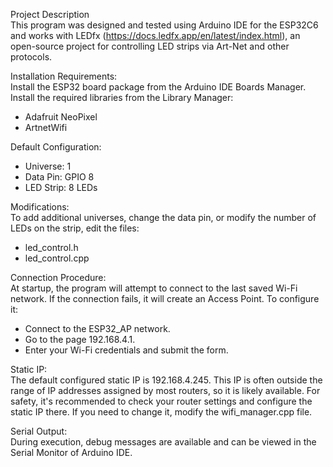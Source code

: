 Project Description  
This program was designed and tested using Arduino IDE for the ESP32C6 and works with LEDfx (https://docs.ledfx.app/en/latest/index.html), an open-source project for controlling LED strips via Art-Net and other protocols.  

Installation Requirements:  
Install the ESP32 board package from the Arduino IDE Boards Manager.  
Install the required libraries from the Library Manager:  
- Adafruit NeoPixel  
- ArtnetWifi

Default Configuration:  
- Universe: 1  
- Data Pin: GPIO 8  
- LED Strip: 8 LEDs  

Modifications:  
To add additional universes, change the data pin, or modify the number of LEDs on the strip, edit the files:  
- led_control.h  
- led_control.cpp  

Connection Procedure:  
At startup, the program will attempt to connect to the last saved Wi-Fi network. If the connection fails, it will create an Access Point. To configure it:  
- Connect to the ESP32_AP network.  
- Go to the page 192.168.4.1.  
- Enter your Wi-Fi credentials and submit the form.  

Static IP:  
The default configured static IP is 192.168.4.245. This IP is often outside the range of IP addresses assigned by most routers, so it is likely available.
For safety, it's recommended to check your router settings and configure the static IP there. If you need to change it, modify the wifi_manager.cpp file.  

Serial Output:  
During execution, debug messages are available and can be viewed in the Serial Monitor of Arduino IDE.
